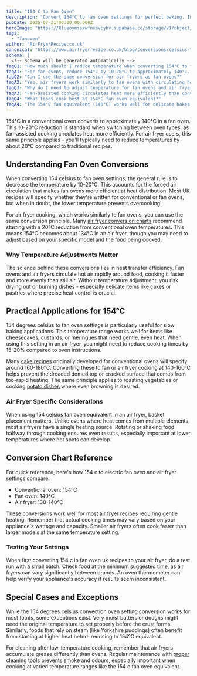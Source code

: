 ```yaml
---
title: "154 C to Fan Oven"
description: "Convert 154°C to fan oven settings for perfect baking. Includes air fryer equivalents and temperature tips for UK kitchens."
pubDate: 2025-07-21T00:00:00.000Z
heroImage: "https://klueoymssxwfnxsvcyhv.supabase.co/storage/v1/object/public/Shmucket/154-c-to-fan-oven.png"
tags:
  - "fanoven"
author: "AirFryerRecipe.co.uk"
canonical: "https://www.airfryerrecipe.co.uk/blog/conversions/celsius-to-fan-oven/154-c-to-fan-oven"
schema: |
  <!-- Schema will be generated automatically -->
faqQ1: "How much should I reduce temperature when converting 154°C to fan oven?"
faqA1: "For fan ovens, reduce 154°C by 10-20°C to approximately 140°C. The exact reduction depends on your oven model and the recipe, but starting with a 15°C decrease is generally safe for most baking."
faqQ2: "Can I use the same conversion for air fryers as fan ovens?"
faqA2: "Yes, air fryers work similarly to fan ovens with circulating hot air. Convert 154°C to about 130-140°C in an air fryer, but reduce cooking times by 15-20% as air fryers cook faster than conventional ovens."
faqQ3: "Why do I need to adjust temperature for fan ovens and air fryers?"
faqA3: "Fan-assisted cooking circulates heat more efficiently than conventional ovens, cooking food faster and more evenly. Without temperature adjustment, food can overcook or dry out, especially delicate items like cakes and pastries."
faqQ4: "What foods cook best at 154°C fan oven equivalent?"
faqA4: "The 154°C fan equivalent (140°C) works well for delicate bakes like cheesecakes, custards, and meringues. It's also good for slow-roasting vegetables or dehydrating fruits where gentle, even heat is important."
---
```

<p>154°C in a conventional oven converts to approximately 140°C in a fan oven. This 10-20°C reduction is standard when switching between oven types, as fan-assisted cooking circulates heat more efficiently. For air fryer users, this same principle applies - you'll typically need to reduce temperatures by about 20°C compared to traditional recipes.</p>

<h2>Understanding Fan Oven Conversions</h2>
<p>When converting 154 celsius to fan oven settings, the general rule is to decrease the temperature by 10-20°C. This accounts for the forced air circulation that makes fan ovens more efficient at heat distribution. Most UK recipes will specify whether they're written for conventional or fan ovens, but when in doubt, the lower temperature prevents overcooking.</p>
<p>For air fryer cooking, which works similarly to fan ovens, you can use the same conversion principle. Many <a href=https://www.airfryerrecipe.co.uk/air-fryer-conversion-chart>air fryer conversion charts</a> recommend starting with a 20°C reduction from conventional oven temperatures. This means 154°C becomes about 134°C in an air fryer, though you may need to adjust based on your specific model and the food being cooked.</p>

<h3>Why Temperature Adjustments Matter</h3>
<p>The science behind these conversions lies in heat transfer efficiency. Fan ovens and air fryers circulate hot air rapidly around food, cooking it faster and more evenly than still air. Without temperature adjustment, you risk drying out or burning dishes - especially delicate items like cakes or pastries where precise heat control is crucial.</p>

<h2>Practical Applications for 154°C</h2>
<p>154 degrees celsius to fan oven settings is particularly useful for slow baking applications. This temperature range works well for items like cheesecakes, custards, or meringues that need gentle, even heat. When using this setting in an air fryer, you might need to reduce cooking times by 15-20% compared to oven instructions.</p>
<p>Many <a href=https://www.airfryerrecipe.co.uk/recipe-category/cakes>cake recipes</a> originally developed for conventional ovens will specify around 160-180°C. Converting these to fan or air fryer cooking at 140-160°C helps prevent the dreaded domed top or cracked surface that comes from too-rapid heating. The same principle applies to roasting vegetables or cooking <a href=https://www.airfryerrecipe.co.uk/recipe-category/potatoes>potato dishes</a> where even browning is desired.</p>

<h3>Air Fryer Specific Considerations</h3>
<p>When using 154 celsius fan oven equivalent in an air fryer, basket placement matters. Unlike ovens where heat comes from multiple elements, most air fryers have a single heating source. Rotating or shaking food halfway through cooking ensures even results, especially important at lower temperatures where hot spots can develop.</p>

<h2>Conversion Chart Reference</h2>
<p>For quick reference, here's how 154 c to electric fan oven and air fryer settings compare:</p>
<ul>
<li>Conventional oven: 154°C</li>
<li>Fan oven: 140°C</li>
<li>Air fryer: 130-140°C</li>
</ul>
<p>These conversions work well for most <a href=https://www.airfryerrecipe.co.uk/recipes>air fryer recipes</a> requiring gentle heating. Remember that actual cooking times may vary based on your appliance's wattage and capacity. Smaller air fryers often cook faster than larger models at the same temperature setting.</p>

<h3>Testing Your Settings</h3>
<p>When first converting 154 c in fan oven uk recipes to your air fryer, do a test run with a small batch. Check food at the minimum suggested time, as air fryers can vary significantly between brands. An oven thermometer can help verify your appliance's accuracy if results seem inconsistent.</p>

<h2>Special Cases and Exceptions</h2>
<p>While the 154 degrees celsius convection oven setting conversion works for most foods, some exceptions exist. Very moist batters or doughs might need the original temperature to set properly before the crust forms. Similarly, foods that rely on steam (like Yorkshire puddings) often benefit from starting at higher heat before reducing to 154°C equivalent.</p>
<p>For cleaning after low-temperature cooking, remember that air fryers accumulate grease differently than ovens. Regular maintenance with <a href=https://www.airfryerrecipe.co.uk/air-fryer-cleaner>proper cleaning tools</a> prevents smoke and odours, especially important when cooking at varied temperature ranges like the 154 c fan oven equivalent.</p>
